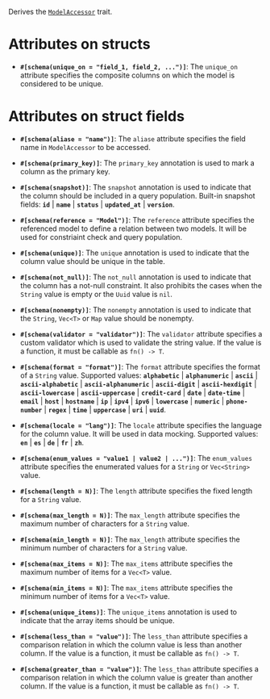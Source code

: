 Derives the [`ModelAccessor`](zino_core::orm::ModelAccessor) trait.

# Attributes on structs

- **`#[schema(unique_on = "field_1, field_2, ...")]`**: The `unique_on` attribute specifies
  the composite columns on which the model is considered to be unique.

# Attributes on struct fields

- **`#[schema(aliase = "name")]`**: The `aliase` attribute specifies
  the field name in `ModelAccessor` to be accessed.

- **`#[schema(primary_key)]`**: The `primary_key` annotation is used to
  mark a column as the primary key.

- **`#[schema(snapshot)]`**: The `snapshot` annotation is used to indicate that
  the column should be included in a query population. Built-in snapshot fields:
  **`id`** | **`name`** | **`status`** | **`updated_at`** | **`version`**.

- **`#[schema(reference = "Model")]`**: The `reference` attribute specifies
  the referenced model to define a relation between two models.
  It will be used for constriaint check and query population.

- **`#[schema(unique)]`**: The `unique` annotation is used to indicate that
  the column value should be unique in the table.

- **`#[schema(not_null)]`**: The `not_null` annotation is used to indicate that
  the column has a not-null constraint. It also prohibits the cases when
  the `String` value is empty or the `Uuid` value is `nil`.

- **`#[schema(nonempty)]`**: The `nonempty` annotation is used to indicate that
  the `String`, `Vec<T>` or `Map` value should be nonempty.

- **`#[schema(validator = "validator")]`**: The `validator` attribute specifies
  a custom validator which is used to validate the string value.
  If the value is a function, it must be callable as `fn() -> T`.

- **`#[schema(format = "format")]`**: The `format` attribute specifies
  the format of a `String` value. Supported values: **`alphabetic`** | **`alphanumeric`**
  | **`ascii`** | **`ascii-alphabetic`** | **`ascii-alphanumeric`** | **`ascii-digit`**
  | **`ascii-hexdigit`** | **`ascii-lowercase`** | **`ascii-uppercase`** | **`credit-card`**
  | **`date`** | **`date-time`** | **`email`** | **`host`** | **`hostname`** | **`ip`**
  | **`ipv4`** | **`ipv6`** | **`lowercase`** | **`numeric`** | **`phone-number`**
  | **`regex`** | **`time`** | **`uppercase`** | **`uri`** | **`uuid`**.

- **`#[schema(locale = "lang")]`**: The `locale` attribute specifies
  the language for the column value. It will be used in data mocking.
  Supported values: **`en`** | **`es`** | **`de`** | **`fr`** | **`zh`**.

- **`#[schema(enum_values = "value1 | value2 | ...")]`**: The `enum_values` attribute specifies
  the enumerated values for a `String` or `Vec<String>` value.

- **`#[schema(length = N)]`**: The `length` attribute specifies
  the fixed length for a `String` value.

- **`#[schema(max_length = N)]`**: The `max_length` attribute specifies
  the maximum number of characters for a `String` value.

- **`#[schema(min_length = N)]`**: The `max_length` attribute specifies
  the minimum number of characters for a `String` value.

- **`#[schema(max_items = N)]`**: The `max_items` attribute specifies
  the maximum number of items for a `Vec<T>` value.

- **`#[schema(min_items = N)]`**: The `max_items` attribute specifies
  the minimum number of items for a `Vec<T>` value.

- **`#[schema(unique_items)]`**: The `unique_items` annotation is used to indicate that
  the array items should be unique.

- **`#[schema(less_than = "value")]`**: The `less_than` attribute specifies
  a comparison relation in which the column value is less than another column.
  If the value is a function, it must be callable as `fn() -> T`.

- **`#[schema(greater_than = "value")]`**: The `less_than` attribute specifies
  a comparison relation in which the column value is greater than another column.
  If the value is a function, it must be callable as `fn() -> T`.
